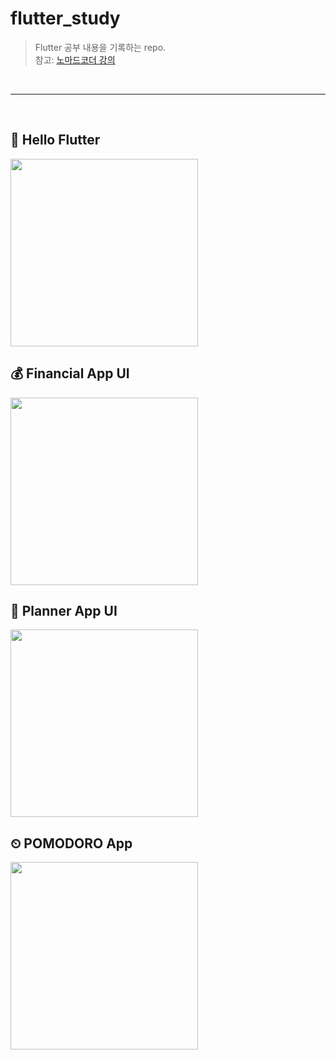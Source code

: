 # flutter_study
> Flutter 공부 내용을 기록하는 repo. <br>
> 참고: [노마드코더 강의](https://nomadcoders.co/flutter-for-beginners) <br>

<br>

---

<br>

## 👋 Hello Flutter
<img width=300, src = "https://github.com/qndls42/flutter_study/assets/14909063/a7067781-f4fe-47d7-915f-cb76dfaf9e98"/>

## 💰 Financial App UI
<img width=300, src = "https://github.com/qndls42/flutter_study/assets/14909063/afe6238a-7532-41db-81ce-4fc50034c042"/>

## 📆 Planner App UI
<img width=300, src="https://github.com/qndls42/flutter_study/assets/14909063/aba0985f-9e1f-4311-9a9d-0d580f51cb91"/>

## ⏲ POMODORO App
<img width=300, src="https://github.com/qndls42/flutter_study/assets/14909063/e3e6da12-dadb-47bf-9ba4-55f3992a15a0"/>